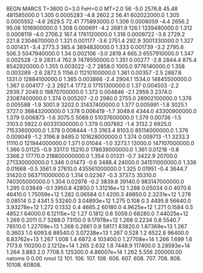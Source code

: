 BEGN
MARCS T=3600 G=3.0 FeH=0.0 MT=2.0
                  56
-5.0 2576.8 45.48 481585000.0 1.305 0.0005283 
-4.8 2602.2 56.41 602022000.0 1.305 0.0005552 
-4.6 2629.5 72.41 775893000.0 1.306 0.0006059 
-4.4 2656.2 95.08 1016900000.0 1.308 0.000691 
-4.2 2681.9 126.1 1339480000.0 1.312 0.0008119 
-4.0 2706.2 167.4 1761120000.0 1.316 0.0009722 
-3.8 2729.2 221.8 2304670000.0 1.321 0.001177 
-3.6 2751.4 292.9 3001330000.0 1.327 0.001431 
-3.4 2773.3 385.4 3894830000.0 1.333 0.001739 
-3.2 2795.6 506.3 5047940000.0 1.34 0.002106 
-3.0 2819.4 665.3 6557910000.0 1.347 0.002528 
-2.9 2831.4 762.9 7478550000.0 1.351 0.00277 
-2.8 2844.4 875.4 8542920000.0 1.355 0.003022 
-2.7 2858.0 1005.0 9776140000.0 1.358 0.003289 
-2.6 2872.5 1156.0 11210100000.0 1.361 0.00357 
-2.5 2887.8 1331.0 12884100000.0 1.365 0.003866 
-2.4 2904.1 1534.0 14845500000.0 1.367 0.004177 
-2.3 2921.4 1772.0 17151300000.0 1.37 0.004503 
-2.2 2939.7 2049.0 19870700000.0 1.372 0.004846 
-2.1 2959.3 2374.0 23087400000.0 1.374 0.005207 
-2.0 2980.0 2755.0 26902100000.0 1.376 0.005588 
-1.9 3001.9 3202.0 31437400000.0 1.377 0.005991 
-1.8 3025.1 3727.0 36843200000.0 1.378 0.006419 
-1.7 3049.6 4344.0 43300900000.0 1.379 0.006873 
-1.6 3075.5 5069.0 51037600000.0 1.379 0.00736 
-1.5 3103.0 5922.0 60331300000.0 1.379 0.007882 
-1.4 3132.2 6925.0 71533600000.0 1.378 0.008444 
-1.3 3163.4 8103.0 85114000000.0 1.376 0.009049 
-1.2 3196.8 9485.0 101628000000.0 1.374 0.009713 
-1.1 3233.3 11110.0 121944000000.0 1.371 0.01044 
-1.0 3273.1 13000.0 147107000000.0 1.366 0.01125 
-0.9 3317.0 15210.0 178639000000.0 1.361 0.01218 
-0.8 3366.2 17770.0 218800000000.0 1.354 0.01331 
-0.7 3422.9 20700.0 271330000000.0 1.346 0.01473 
-0.6 3488.4 24000.0 341511000000.0 1.336 0.01668 
-0.5 3561.9 27610.0 435561000000.0 1.325 0.01951 
-0.4 3644.7 31420.0 563711000000.0 1.314 0.02367 
-0.3 3737.5 35310.0 740305000000.0 1.304 0.02978 
-0.2 3839.8 39140.0 983147000000.0 1.295 0.03849 
-0.1 3950.8 42850.0 1.31216e+12 1.288 0.05034 
0.0 4070.6 46410.0 1.75059e+12 1.282 0.06584 
0.1 4200.3 49850.0 2.3231e+12 1.278 0.08514 
0.2 4341.5 53240.0 3.04893e+12 1.275 0.108 
0.3 4495.8 56640.0 3.93278e+12 1.272 0.1332 
0.4 4665.2 60180.0 4.9625e+12 1.271 0.1584 
0.5 4852.1 64000.0 6.12115e+12 1.27 0.1812 
0.6 5059.0 68280.0 7.44025e+12 1.269 0.2011 
0.7 5288.0 73150.0 9.17978e+12 1.268 0.2234 
0.8 5540.7 78510.0 1.22709e+13 1.268 0.2661 
0.9 5817.1 83820.0 1.87369e+13 1.267 0.3603 
1.0 6093.6 88540.0 3.07238e+13 1.267 0.528 
1.2 6522.8 96400.0 6.83762e+13 1.267 1.008 
1.4 6872.4 103400.0 1.27708e+14 1.266 1.699 
1.6 7173.6 110200.0 2.1212e+14 1.265 2.632 
1.8 7448.9 117400.0 3.28593e+14 1.264 3.883 
2.0 7708.5 125300.0 4.86007e+14 1.262 5.556 
200000.00
natoms              0      0.00
nmol          12
          101.         106.       107.      108.         606.        607.        608.
          707.         708.       808.    10108.       60808.
